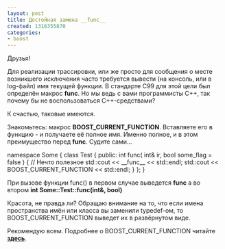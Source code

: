 ```yaml
---
layout: post
title: Достойная замена __func__
created: 1316355870
categories:
- boost
---
```

<!--break-->
Друзья!

Для реализации трассировки, или же просто для сообщения о месте возникшего исключения часто требуется вывести (на консоль, или в log-файл) имя текущей функции. В стандарте С99 для этой цели был определён макрос <strong>__func__</strong>. Но мы ведь с вами программисты С++, так почему бы не воспользоваться С++-средствами?

К счастью, таковые имеются.

Знакомьтесь: макрос <strong>BOOST_CURRENT_FUNCTION</strong>. Вставляете его в функцию - и получаете её полное имя. Именно полное, и в этом преимущество перед __func__. Судите сами...

<cpp>
namespace Some {
    class Test {
    public:
        int func( int& ir, bool some_flag = false ) {
            // Нечто полезное
            std::cout << __func__ << std::endl;
            std::cout << BOOST_CURRENT_FUNCTION << std::endl;
        }
    };
}
</cpp>

При вызове функции func() в первом случае выведется
<strong>func</strong>
а во втором
<strong>int Some::Test::func(int&, bool)</strong>

Красота, не правда ли? Обращаю внимание на то, что если имена пространства имён или класса вы заменили typedef-ом, то BOOST_CURRENT_FUNCTION выведет их в развёрнутом виде.

Рекомендую всем. Подробнее о BOOST_CURRENT_FUNCTION читайте <strong><a href="http://www.boost.org/doc/libs/1_40_0/libs/utility/current_function.html">здесь</a></strong>.
